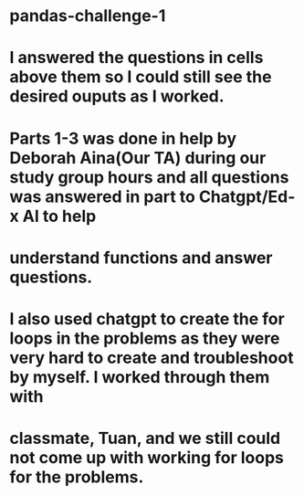 # pandas-challenge-1
# I answered the questions in cells above them so I could still see the desired ouputs as I worked.
# Parts 1-3 was done in help by Deborah Aina(Our TA) during our study group hours and all questions was answered in part to Chatgpt/Ed-x AI to help
# understand functions and answer questions.
# I also used chatgpt to create the for loops in the problems as they were very hard to create and troubleshoot by myself. I worked through them with
# classmate, Tuan,  and we still could not come up with working for loops for the problems.